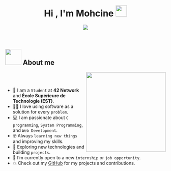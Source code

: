 <h1 align="center">Hi , I'm Mohcine <img src="https://media.giphy.com/media/hvRJCLFzcasrR4ia7z/giphy.gif" width="35"></h1>

<p align="center">
  <a href="https://github.com/DenverCoder1/readme-typing-svg">
    <img src="https://readme-typing-svg.herokuapp.com?font=Time+New+Roman&color=%23C8BE25&size=25&center=true&vCenter=true&width=700&height=220&lines=%F0%9F%92%BB+Computer+Science+Student+at+42+%26+EST;%F0%9F%9A%80+Passionate+about+software;%26+system%2Fweb+development;%E2%9A%99%EF%B8%8F+Exploring+new+tech+%26+building+projects;%F0%9F%90%A7+Linux+%26+networking+lover;%E2%98%86+Future+software+engineer">
  </a>
</p>

<br>

## <picture><img src = "https://github.com/7oSkaaa/7oSkaaa/blob/main/Images/about_me.gif?raw=true" width = 50px></picture> About me

<picture> <img align="right" src="https://github.com/7oSkaaa/7oSkaaa/blob/main/Images/Right_Side.gif?raw=true" width = 250px></picture>

<br><br>

- :school: I am a `Student` at **42 Network** and **École Supérieure de Technologie (EST)**.  
- :technologist: I love using software as a solution for every `problem`.  
- :computer: I am passionate about `C programming`, `System Programming`, and `Web Development`.  
- :nerd_face: Always `learning new things` and improving my skills.  
- :rocket: Exploring new technologies and building `projects`.  
- :thinking: I’m currently open to a new `internship` or `job opportunity`.  
- :boom: Check out my [GitHub](https://) for my projects and contributions.

